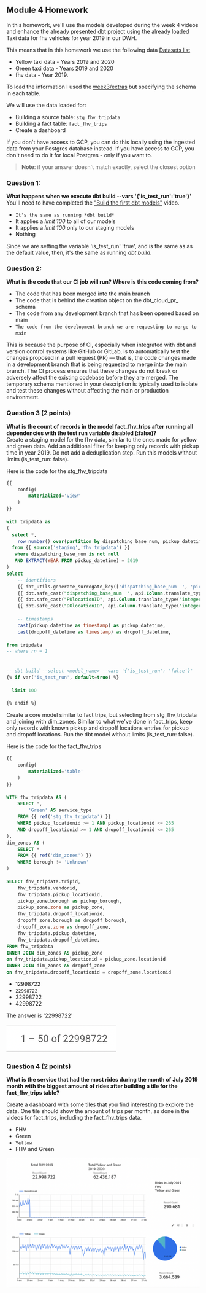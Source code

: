 ## Module 4 Homework 

In this homework, we'll use the models developed during the week 4 videos and enhance the already presented dbt project using the already loaded Taxi data for fhv vehicles for year 2019 in our DWH.

This means that in this homework we use the following data [Datasets list](https://github.com/DataTalksClub/nyc-tlc-data/)
* Yellow taxi data - Years 2019 and 2020
* Green taxi data - Years 2019 and 2020 
* fhv data - Year 2019. 

To load the information I used the [week3/extras](https://github.com/DataTalksClub/data-engineering-zoomcamp/blob/main/03-data-warehouse/extras) but specifying the schema in each table.

We will use the data loaded for:

* Building a source table: `stg_fhv_tripdata`
* Building a fact table: `fact_fhv_trips`
* Create a dashboard 

If you don't have access to GCP, you can do this locally using the ingested data from your Postgres database
instead. If you have access to GCP, you don't need to do it for local Postgres - only if you want to.

> **Note**: if your answer doesn't match exactly, select the closest option 

### Question 1: 

**What happens when we execute dbt build --vars '{'is_test_run':'true'}'**
You'll need to have completed the ["Build the first dbt models"](https://www.youtube.com/watch?v=UVI30Vxzd6c) video. 
- `It's the same as running *dbt build*`
- It applies a _limit 100_ to all of our models
- It applies a _limit 100_ only to our staging models
- Nothing

Since we are setting the variable 'is_test_run' 'true', and is the same as as the default value, then, it's the same as running *dbt build*.

### Question 2: 

**What is the code that our CI job will run? Where is this code coming from?**  

- The code that has been merged into the main branch
- The code that is behind the creation object on the dbt_cloud_pr_ schema
- The code from any development branch that has been opened based on main
- `The code from the development branch we are requesting to merge to main`

This is because the purpose of CI, especially when integrated with dbt and version control systems like GitHub or GitLab, is to automatically test the changes proposed in a pull request (PR) — that is, the code changes made in a development branch that is being requested to merge into the main branch. The CI process ensures that these changes do not break or adversely affect the existing codebase before they are merged. The temporary schema mentioned in your description is typically used to isolate and test these changes without affecting the main or production environment.


### Question 3 (2 points)

**What is the count of records in the model fact_fhv_trips after running all dependencies with the test run variable disabled (:false)?**  
Create a staging model for the fhv data, similar to the ones made for yellow and green data. Add an additional filter for keeping only records with pickup time in year 2019.
Do not add a deduplication step. Run this models without limits (is_test_run: false).

Here is the code for the stg_fhv_tripdata

``` SQL
{{
    config(
        materialized='view'
    )
}}

with tripdata as 
(
  select *,
    row_number() over(partition by dispatching_base_num, pickup_datetime) as rn
  from {{ source('staging','fhv_tripdata') }}
   where dispatching_base_num is not null
   AND EXTRACT(YEAR FROM pickup_datetime) = 2019 
)
select
    -- identifiers
    {{ dbt_utils.generate_surrogate_key(['dispatching_base_num	', 'pickup_datetime']) }} as tripid,
    {{ dbt.safe_cast("dispatching_base_num	", api.Column.translate_type("integer")) }} as vendorid,
    {{ dbt.safe_cast("PUlocationID", api.Column.translate_type("integer")) }} as pickup_locationid,
    {{ dbt.safe_cast("DOlocationID", api.Column.translate_type("integer")) }} as dropoff_locationid,
    
    -- timestamps
    cast(pickup_datetime as timestamp) as pickup_datetime,
    cast(dropoff_datetime as timestamp) as dropoff_datetime,

from tripdata
-- where rn = 1


-- dbt build --select <model_name> --vars '{'is_test_run': 'false'}'
{% if var('is_test_run', default=true) %}

  limit 100

{% endif %}
```

Create a core model similar to fact trips, but selecting from stg_fhv_tripdata and joining with dim_zones.
Similar to what we've done in fact_trips, keep only records with known pickup and dropoff locations entries for pickup and dropoff locations. 
Run the dbt model without limits (is_test_run: false).

Here is the code for the fact_fhv_trips

```SQL
{{
    config(
        materialized='table'
    )
}}

WITH fhv_tripdata AS (
    SELECT *,
        'Green' AS service_type
    FROM {{ ref('stg_fhv_tripdata') }}
    WHERE pickup_locationid >= 1 AND pickup_locationid <= 265
    AND dropoff_locationid >= 1 AND dropoff_locationid <= 265
),
dim_zones AS (
    SELECT * 
    FROM {{ ref('dim_zones') }}
    WHERE borough != 'Unknown'
)

SELECT fhv_tripdata.tripid, 
    fhv_tripdata.vendorid,  
    fhv_tripdata.pickup_locationid, 
    pickup_zone.borough as pickup_borough, 
    pickup_zone.zone as pickup_zone, 
    fhv_tripdata.dropoff_locationid,
    dropoff_zone.borough as dropoff_borough, 
    dropoff_zone.zone as dropoff_zone,  
    fhv_tripdata.pickup_datetime, 
    fhv_tripdata.dropoff_datetime, 
FROM fhv_tripdata
INNER JOIN dim_zones AS pickup_zone
on fhv_tripdata.pickup_locationid = pickup_zone.locationid
INNER JOIN dim_zones AS dropoff_zone
on fhv_tripdata.dropoff_locationid = dropoff_zone.locationid
```

- 12998722
- `22998722`
- 32998722
- 42998722

The answer is '22998722'

![Row count](Count_of_records.png)

### Question 4 (2 points)

**What is the service that had the most rides during the month of July 2019 month with the biggest amount of rides after building a tile for the fact_fhv_trips table?**

Create a dashboard with some tiles that you find interesting to explore the data. One tile should show the amount of trips per month, as done in the videos for fact_trips, including the fact_fhv_trips data.

- FHV
- Green
- `Yellow`
- FHV and Green

![Dashboard](question_4.png)
